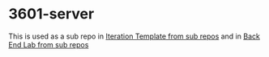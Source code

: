 # 3601-server

This is used as a sub repo in [Iteration Template from sub repos](https://github.com/kklamberty/3601-iteration-template-from-subrepos.git) and in [Back End Lab from sub repos](https://github.com/kklamberty/3601-backend-lab-from-subrepos.git)
